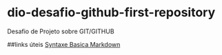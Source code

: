 # dio-desafio-github-first-repository
Desafio de Projeto sobre GIT/GITHUB

##links úteis
[Syntaxe Basica Markdown](https://www.markdownguide.org/basic-syntax/)
